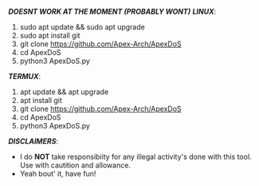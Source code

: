***DOESNT WORK AT THE MOMENT (PROBABLY WONT)***
***LINUX***:
1. sudo apt update && sudo apt upgrade
2. sudo apt install git
3. git clone https://github.com/Apex-Arch/ApexDoS
4. cd ApexDoS
5. python3 ApexDoS.py

***TERMUX***:
1. apt update && apt upgrade
2. apt install git
3. git clone https://github.com/Apex-Arch/ApexDoS
4. cd ApexDoS
5. python3 ApexDoS.py

***DISCLAIMERS***:
* I do **NOT** take responsibiity for any illegal activity's done with this tool. Use with cautition and allowance.
* Yeah bout' it, have fun!
